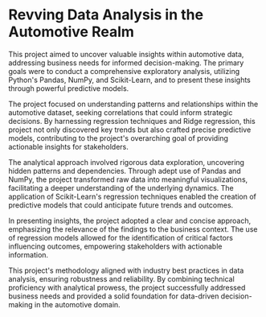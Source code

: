 # Revving Data Analysis in the Automotive Realm
This project aimed to uncover valuable insights within automotive data, addressing business needs for informed decision-making. The primary goals were to conduct a comprehensive exploratory analysis, utilizing Python's Pandas, NumPy, and Scikit-Learn, and to present these insights through powerful predictive models.

The project focused on understanding patterns and relationships within the automotive dataset, seeking correlations that could inform strategic decisions. By harnessing regression techniques and Ridge regression, this project not only discovered key trends but also crafted precise predictive models, contributing to the project's overarching goal of providing actionable insights for stakeholders.

The analytical approach involved rigorous data exploration, uncovering hidden patterns and dependencies. Through adept use of Pandas and NumPy, the project transformed raw data into meaningful visualizations, facilitating a deeper understanding of the underlying dynamics. The application of Scikit-Learn's regression techniques enabled the creation of predictive models that could anticipate future trends and outcomes.

In presenting insights, the project adopted a clear and concise approach, emphasizing the relevance of the findings to the business context. The use of regression models allowed for the identification of critical factors influencing outcomes, empowering stakeholders with actionable information.

This project's methodology aligned with industry best practices in data analysis, ensuring robustness and reliability. By combining technical proficiency with analytical prowess, the project successfully addressed business needs and provided a solid foundation for data-driven decision-making in the automotive domain.
